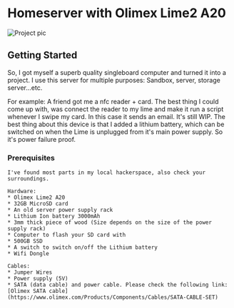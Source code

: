# Homeserver with Olimex Lime2 A20

![Project pic](https://www.prisamsterdam.com/img/lime/lime01.jpg)


## Getting Started
So, I got myself a superb quality singleboard computer and turned it into a project.
I use this server for multiple purposes: Sandbox, server, storage server...etc. 

For example: A friend got me a nfc reader + card. The best thing I could come up with, was connect the reader to my lime and make it run a script whenever I swipe my card. In this case it sends an email. It's still WIP. 
The best thing about this device is that I added a lithium battery, which can be switched on when the Lime is unplugged from it's main power supply. So it's power failure proof.

### Prerequisites

```
I've found most parts in my local hackerspace, also check your surroundings. 

Hardware:
* Olimex Lime2 A20
* 32GB MicroSD card
* An old server power supply rack
* Lithium Ion battery 3000mAh
* 3mm thick piece of wood (Size depends on the size of the power supply rack)
* Computer to flash your SD card with
* 500GB SSD
* A switch to switch on/off the Lithium battery
* Wifi Dongle
```

```
Cables:
* Jumper Wires
* Power supply (5V)
* SATA (data cable) and power cable. Please check the following link: [Olimex SATA cable](https://www.olimex.com/Products/Components/Cables/SATA-CABLE-SET)
```





